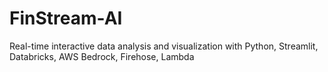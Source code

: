 # FinStream-AI
Real-time interactive data analysis and visualization with Python, Streamlit, Databricks, AWS Bedrock, Firehose, Lambda
